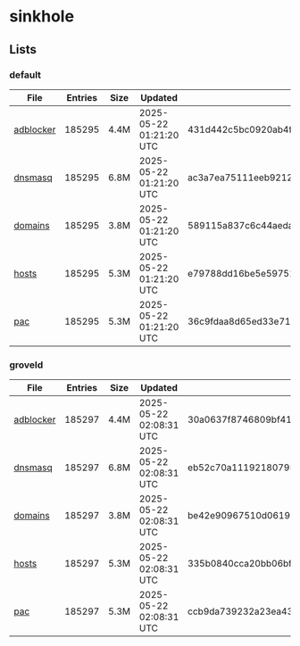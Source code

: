 # sinkhole

## Lists

### default

|File|Entries|Size|Updated|Hash|
|-|-|-|-|-|
|[adblocker](https://raw.githubusercontent.com/groveld/sinkhole/lists/default/adblocker.txt)|185295|4.4M|2025-05-22 01:21:20 UTC|431d442c5bc0920ab4f9b774bcaa6cc0177c03de09ba7776aeffcb030ad53bb2|
|[dnsmasq](https://raw.githubusercontent.com/groveld/sinkhole/lists/default/dnsmasq.txt)|185295|6.8M|2025-05-22 01:21:20 UTC|ac3a7ea75111eeb9212bf28ee9cb68fd7d64c00678d4b46b68cb0e2717074ef8|
|[domains](https://raw.githubusercontent.com/groveld/sinkhole/lists/default/domains.txt)|185295|3.8M|2025-05-22 01:21:20 UTC|589115a837c6c44aedacce2303550384eb97092ccc53fa1a9a91d7a8912092a5|
|[hosts](https://raw.githubusercontent.com/groveld/sinkhole/lists/default/hosts.txt)|185295|5.3M|2025-05-22 01:21:20 UTC|e79788dd16be5e59751eec6fe53e74ae2b427271728dccc3cf9d70b5741dd6ae|
|[pac](https://raw.githubusercontent.com/groveld/sinkhole/lists/default/pac.txt)|185295|5.3M|2025-05-22 01:21:20 UTC|36c9fdaa8d65ed33e71273998659ae8d9a6daf96c92e31164c5d15575c07f41b|

### groveld

|File|Entries|Size|Updated|Hash|
|-|-|-|-|-|
|[adblocker](https://raw.githubusercontent.com/groveld/sinkhole/lists/groveld/adblocker.txt)|185297|4.4M|2025-05-22 02:08:31 UTC|30a0637f8746809bf4156b51816fa2d1bbbad2dab3365ab61e07de7fbb0d07b1|
|[dnsmasq](https://raw.githubusercontent.com/groveld/sinkhole/lists/groveld/dnsmasq.txt)|185297|6.8M|2025-05-22 02:08:31 UTC|eb52c70a11192180795010484f44550665f33d9821fcdfb0862215f561b314da|
|[domains](https://raw.githubusercontent.com/groveld/sinkhole/lists/groveld/domains.txt)|185297|3.8M|2025-05-22 02:08:31 UTC|be42e90967510d0619d606e94464f5eda367f075fb3487c08db5778c2920eeee|
|[hosts](https://raw.githubusercontent.com/groveld/sinkhole/lists/groveld/hosts.txt)|185297|5.3M|2025-05-22 02:08:31 UTC|335b0840cca20bb06bfe75eaebeaf9bf0bfb22f6f915a3458f049e0b041f502c|
|[pac](https://raw.githubusercontent.com/groveld/sinkhole/lists/groveld/pac.txt)|185297|5.3M|2025-05-22 02:08:31 UTC|ccb9da739232a23ea43fe6af90daf176b4fa72820518e8b6bb3ecdcce2a86ee4|
